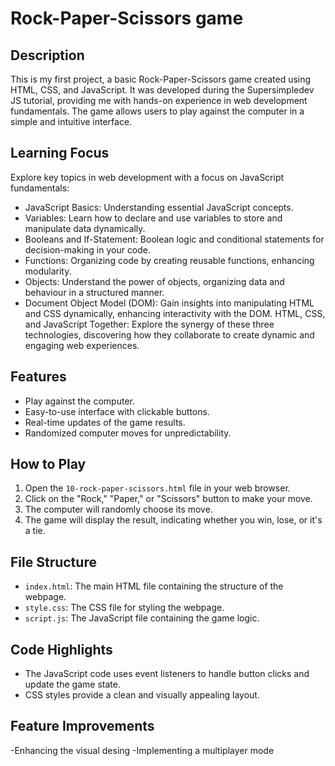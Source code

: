 # Rock-Paper-Scissors game

## Description
This is my first project, a basic Rock-Paper-Scissors game created using HTML, CSS, and JavaScript. It was developed during the Supersimpledev JS tutorial, providing me with hands-on experience in web development fundamentals. The game allows users to play against the computer in a simple and intuitive interface.

## Learning Focus

Explore key topics in web development with a focus on JavaScript fundamentals:
- JavaScript Basics: Understanding essential JavaScript concepts.
- Variables: Learn how to declare and use variables to store and manipulate data dynamically.
- Booleans and If-Statement: Boolean logic and conditional statements for decision-making in your code.
- Functions: Organizing code by creating reusable functions, enhancing modularity.
- Objects: Understand the power of objects, organizing data and behaviour in a structured manner.
- Document Object Model (DOM): Gain insights into manipulating HTML and CSS dynamically, enhancing interactivity with the DOM.
HTML, CSS, and JavaScript Together: Explore the synergy of these three technologies, discovering how they collaborate to create dynamic and engaging web experiences.


## Features
- Play against the computer.
- Easy-to-use interface with clickable buttons.
- Real-time updates of the game results.
- Randomized computer moves for unpredictability.

## How to Play
1. Open the `10-rock-paper-scissors.html` file in your web browser.
2. Click on the "Rock," "Paper," or "Scissors" button to make your move.
3. The computer will randomly choose its move.
4. The game will display the result, indicating whether you win, lose, or it's a tie.

## File Structure
- `index.html`: The main HTML file containing the structure of the webpage.
- `style.css`: The CSS file for styling the webpage.
- `script.js`: The JavaScript file containing the game logic.

## Code Highlights
- The JavaScript code uses event listeners to handle button clicks and update the game state. 
- CSS styles provide a clean and visually appealing layout.

## Feature Improvements
-Enhancing the visual desing
-Implementing a multiplayer mode
